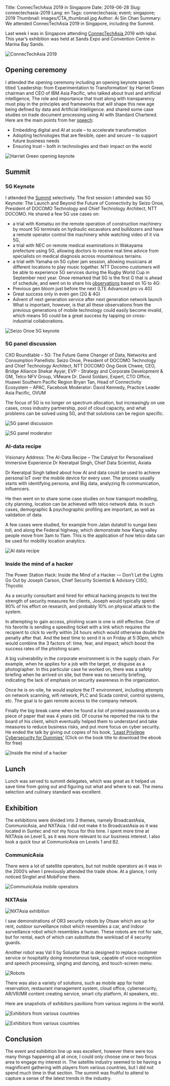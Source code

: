 Title: ConnecTechAsia 2019 in Singapore
Date: 2019-06-28
Slug: connectechasia-2019 
Lang: en
Tags: connectechasia; event; singapore; 2019
Thumbnail: images/CTA_thumbnail.jpg
Author: Ai Sin Chan 
Summary: We attended ConnecTechAsia 2019 in Singapore, including the Summit. 

Last week I was in Singapore attending [ConnecTechAsia ](https://www.connectechasia.com/) 2019 with Iqbal. This year’s exhibition was held at Sands Expo and Convention Centre in Marina Bay Sands.

![ConnecTechAsia 2019](/images/CTA_EntranceSignage.jpg)

## Opening ceremony

I attended the opening ceremony including an opening keynote speech titled ‘Leadership: from Experimentation to Transformation’ by Harriet Green chairman and CEO of IBM Asia Pacific, who talked about trust and artificial intelligence, The role and importance that trust along with transparency must play in the principles and frameworks that will shape this new age being defined by data and Artificial Intelligence. and shared some case studies on trade document processing using AI with Standard Chartered. Here are the main points from her [speech](https://www.ibm.com/sg-en/campaign/connectech): 
- Embedding digital and AI at scale – to accelerate transformation
- Adopting technologies that are flexible, open and secure – to support future business needs
- Ensuring trust – both in technologies and their impact on the world

![Harriet Green opening keynote](/images/CTA_HarrietGreen.jpg)

## Summit

### 5G Keynote

I attended the [Summit](https://www.connectechasia.com/summit) selectively. The first session I attended was 5G Keynote: The Launch and Beyond the Future of Connectivity by Seizo Onoe, President of DOCOMO Technology and Chief Technology Architect, NTT DOCOMO. 
He shared a few 5G use cases on:
- a trial with Komatsu on the remote operation of construction machinery by mount 5G terminals on hydraulic excavators and bulldozers and have a remote operator control the machinery while watching video of it via 5G, 
- a trial with NEC  on remote medical examinations in Wakayama prefecture using 5G, allowing doctors to receive real time advice from specialists on medical diagnosis across mountainous terrains. 
- a trial with Yamaha on 5G cyber jam session, allowing musicians at different locations to play music together. 
NTT Docomo customers will be able to experience 5G services during the Rugby World Cup in September next year. 
Onoe remarked that 5G is the first G that is ahead of schedule, and went on to share his [observations](https://www.riverpublishers.com/journal_read_html_article.php?j=JICTS/5/3/4) based on 1G to 4G: 
- Previous gen bloom just before the next (LTE Advanced pro vs 4G)
- Great success only in even gen (2G & 4G)
- Advent of next generation service after next generation network launch 
What is important, however, is that all these observations from the previous generations of mobile technology could easily become invalid, which means 5G could be a great success by tapping on cross-industrial collaborations. 

![Seizo Onoe 5G keynote](/images/CTA_Onoe.jpg)

### 5G panel discussion

CXO Roundtable – 5G: The Future Game Changer of Data, Networks and Consumption
Panellists:
Seizo Onoe, President of DOCOMO Technology and Chief Technology Architect, NTT DOCOMO
Ong Geok Chwee, CEO, Bridge Alliance
Shekar Ayyar, EVP - Strategy and Corporate Development & GM, Telco NFV Group, VMware
Dr. David Soldani, Expert, CTO Office, Huawei Southern Pacific Region
Bryan Tan, Head of Connectivity Ecosystem – APAC, Facebook
Moderator: David Kennedy, Practice Leader Asia Pacific, OVUM

The focus of 5G is no longer on spectrum allocation, but increasingly on use cases, cross industry partnership, pool of cloud capacity, and what problems can be solved using 5G, and that solutions can be region specific. 

![5G panel discussion](/images/CTA_5Gpanel.jpg)

![5G panel moderator](/images/CTA_5Gpanel2.jpg)

### AI-data recipe

Visionary Address: The AI-Data Recipe – The Catalyst for Personalised Immersive Experience
Dr Keeratpal Singh, Chief Data Scientist, Axiata

Dr Keeratpal Singh talked about how AI and data could be used to achieve personal IoT over the mobile device for every user. The process usually starts with identifying persona, and Big data, analyzing fb communication, influencers. 

He then went on to share some case studies on how transport modelling, city planning, location can be achieved with telco network data. In such cases, demographic & psychographic profiling are important, as well as validation of data. 

A few cases were studied, for example from Jalan dutatoll to sungai besi toll, and along the Federal highway, which demonstrate how Klang valley people move from 3am to 11am. This is the application of how telco data can be used for mobility location analytics. 

![AI data recipe](/images/CTA_DrKeeratpal.jpg)

### Inside the mind of a hacker

The Power Station Hack: Inside the Mind of a Hacker –– Don’t Let the Lights Go Out by Joseph Carson, Chief Security Scientist & Advisory CISO, Thycotic

As a security consultant and hired for ethical hacking projects to test the strength of security measures for clients, Joseph would typically spend 90% of his effort on research, and probably 10% on physical attack to the system. 

In attempting to gain access, phishing scam is one is still effective. One of his favorite is sending a speeding ticket with a link which requires the recipient to click to verify within 24 hours which would otherwise double the penalty after that. And the best time to send it is on Friday at 5:30pm, which would combine the 3 factors of: time, fear, and impact; which boost the success rates of the phishing scam. 

A big vulnerability in the corporate environment is in the supply chain. For example, when he applies for a job with the target, or disguise as a photographer. In this particular case he worked on, there was a safety briefing when he arrived on site, but there was no security briefing, indicating the lack of emphasis on security awareness in the organization. 

Once he is on-site, he would explore the IT environment, including attempts on network scanning, wifi network, PLC and Scada control, control systems, etc. The goal is to gain remote access to the company network. 

Finally the big break came when he found a list of printed passwords on a piece of paper that was 4 years old. Of course he reported the risk to the board of his client, which eventually helped them to understand and take measures to reduce business risks, and put more focus on cyber security. He ended the talk by giving out copies of his book, [‘Least Privilege Cybersecurity for Dummies’]( https://thycotic.com/resources/wileys-least-privilege-for-dummies/) (Click on the book title to download the ebook for free)

![Inside the mind of a hacker](/images/CTA_JosephCarson.jpg)

## Lunch

Lunch was served to summit delegates, which was great as it helped us save time from going out and figuring out what and where to eat. The menu selection and culinary standard was excellent. 

## Exhibition

The exhibitions were divided into 3 themes, namely BroadcastAsia, CommunicAsia, and NXTAsia. I did not make it to BroadcastAsia as it was located in Suntec and not my focus for this time. I spent more time at NXTAsia on Level 5, as it was more relevant to our business interest. I also took a quick tour at CommunicAsia on Levels 1 and B2. 

### CommunicAsia

There were a lot of satellite operators, but not mobile operators as it was in the 2000’s when I previously attended the trade show. At a glance, I only noticed Singtel and MobiFone there.  

![CommunicAsia mobile operators](/images/CTA_Mobile.jpg)

### NXTAsia

![NXTAsia exhibition](/images/CTA_NXT.jpg)

I saw demonstrations of OR3 security robots by Otsaw which are up for rent, outdoor surveillance robot which resembles a car, and indoor surveillance robot which resembles a human. These robots are not for sale, but for rental, each of which can substitute the workload of 4 security guards. 

Another robot was Val II by Solustar that is designed to replace customer service or hospitality doing monotonous task, capable of voice recognition and speech processing, singing and dancing, and touch-screen menu. 

![Robots](/images/CTA_Robot.jpg)

There was also a variety of solutions, such as mobile app for hotel reservation, restaurant management system, cloud office, cybersecurity, AR/VR/MR content creating service, smart city platform, AI speakers, etc. 

Here are snapshots of exhibitors pavilions from various regions in the world. 

![Exhibitors from various countries](/images/CTA_Countries1.jpg)

![Exhibitors from various countries](/images/CTA_Countries2.jpg)

## Conclusion

The event and exhibition line up was excellent, however there were too many things happening all at once, I could only choose one or two focus area to engage my interest in. The satellite industry seemed to be having a magnificent gathering with players from various countries, but I did not spend much time in that section. The summit was fruitful to attend to capture a sense of the latest trends in the industry. 
